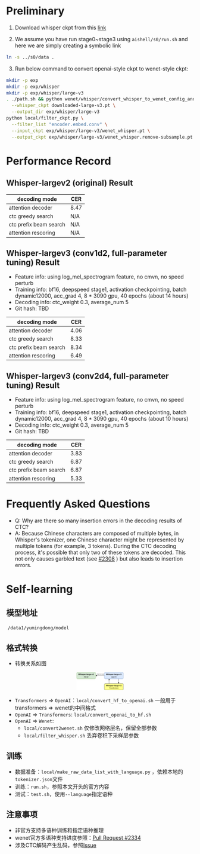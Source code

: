 # Preliminary
1. Download whisper ckpt from this [link](https://github.com/openai/whisper/blob/main/whisper/__init__.py#L17-L30)

2. We assume you have run stage0~stage3 using `aishell/s0/run.sh` and here we are simply creating a symbolic link
```sh
ln -s ../s0/data .
```

3. Run below command to convert openai-style ckpt to wenet-style ckpt:
```sh
mkdir -p exp
mkdir -p exp/whisper
mkdir -p exp/whisper/large-v3
. ./path.sh && python wenet/whisper/convert_whisper_to_wenet_config_and_ckpt.py \
  --whisper_ckpt downloaded-large-v3.pt \
  --output_dir exp/whisper/large-v3
python local/filter_ckpt.py \
  --filter_list "encoder.embed.conv" \
  --input_ckpt exp/whisper/large-v3/wenet_whisper.pt \
  --output_ckpt exp/whisper/large-v3/wenet_whisper.remove-subsample.pt
```

# Performance Record

## Whisper-largev2 (original) Result

| decoding mode             |  CER  |
|---------------------------|-------|
| attention decoder         | 8.47  |
| ctc greedy search         |  N/A  |
| ctc prefix beam search    |  N/A  |
| attention rescoring       |  N/A  |

## Whisper-largev3 (conv1d2, full-parameter tuning) Result

* Feature info: using log_mel_spectrogram feature, no cmvn, no speed perturb
* Training info: bf16, deepspeed stage1, activation checkpointing, batch dynamic12000, acc_grad 4, 8 * 3090 gpu, 40 epochs (about 14 hours)
* Decoding info: ctc_weight 0.3, average_num 5
* Git hash: TBD

| decoding mode             | CER   |
|---------------------------|-------|
| attention decoder         | 4.06  |
| ctc greedy search         | 8.33  |
| ctc prefix beam search    | 8.34  |
| attention rescoring       | 6.49  |

## Whisper-largev3 (conv2d4, full-parameter tuning) Result

* Feature info: using log_mel_spectrogram feature, no cmvn, no speed perturb
* Training info: bf16, deepspeed stage1, activation checkpointing, batch dynamic12000, acc_grad 4, 8 * 3090 gpu, 40 epochs (about 10 hours)
* Decoding info: ctc_weight 0.3, average_num 5
* Git hash: TBD

| decoding mode             | CER   |
|---------------------------|-------|
| attention decoder         | 3.83  |
| ctc greedy search         | 6.87  |
| ctc prefix beam search    | 6.87  |
| attention rescoring       | 5.33  |
# Frequently Asked Questions

- Q: Why are there so many insertion errors in the decoding results of CTC?
- A: Because Chinese characters are composed of multiple bytes, in Whisper's tokenizer, one Chinese character might be represented by multiple tokens (for example, 3 tokens). During the CTC decoding process, it's possible that only two of these tokens are decoded. This not only causes garbled text (see [#2308](https://github.com/wenet-e2e/wenet/issues/2308) ) but also leads to insertion errors.

# Self-learning

## 模型地址

​	`/data1/yumingdong/model`

## 格式转换

- 转换关系如图

<p align="center">
  <img src="./img/whisper-format-convert.png" alt="whisper-format-convert" style="width: 25%;">
</p>


- `Transformers` => `OpenAI`：`local/convert_hf_to_openai.sh` 一般用于transformers => wenet的中间格式
- `OpenAI` => `Transformers`: `local/convert_openai_to_hf.sh`
- `OpenAI` => `Wenet`: 
  -  `local/convert2wenet.sh` 仅修改网络层名，保留全部参数
  -  `local/filter_whisper.sh` 丢弃卷积下采样层参数

## 训练

- 数据准备：`local/make_raw_data_list_with_language.py` ，依赖本地的`tokenizer.json`文件
- 训练：`run.sh`，参照本文开头的官方内容
- 测试：`test.sh`，使用`--language`指定语种

## 注意事项

- 非官方支持多语种训练和指定语种推理
- wenet官方多语种支持进度参照：[Pull Request #2334](https://github.com/wenet-e2e/wenet/pull/2334)
- 涉及CTC解码产生乱码，参照[Issue](#Frequently-Asked-Questions)

